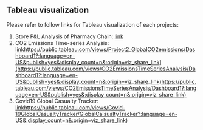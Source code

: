 ## Tableau visualization
Please refer to follow links for Tableau visualization of each projects:
1. Store P&L Analysis of Pharmacy Chain: [link](https://public.tableau.com/views/PLAnalysisofPharmacyChain/Dashboard2?:language=en-US&:display_count=n&:origin=viz_share_link)
2. CO2 Emissions Time-series Analysis: [link]([https://public.tableau.com/views/Project2_GlobalCO2emissions/Dashboard1?:language=en-US&publish=yes&:display_count=n&:origin=viz_share_link)https://public.tableau.com/views/Project2_GlobalCO2emissions/Dashboard1?:language=en-US&publish=yes&:display_count=n&:origin=viz_share_link](https://public.tableau.com/views/CO2EmissionsTimeSeriesAnalysis/Dashboard1?:language=en-US&publish=yes&:display_count=n&:origin=viz_share_link)https://public.tableau.com/views/CO2EmissionsTimeSeriesAnalysis/Dashboard1?:language=en-US&publish=yes&:display_count=n&:origin=viz_share_link)
3. Covid19 Global Casualty Tracker: [link](https://public.tableau.com/views/Covid-19GlobalCasualtyTracker/GlobalCalsualtyTracker?:language=en-US&:display_count=n&:origin=viz_share_link)https://public.tableau.com/views/Covid-19GlobalCasualtyTracker/GlobalCalsualtyTracker?:language=en-US&:display_count=n&:origin=viz_share_link)
